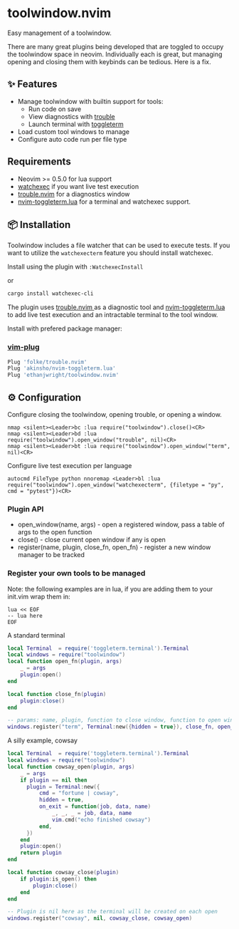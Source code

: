 # toolwindow.nvim

Easy management of a toolwindow.

There are many great plugins being developed that are toggled to occupy the
toolwindow space in neovim. Individually each is great, but managing opening
and closing them with keybinds can be tedious. Here is a fix.

## ✨ Features

* Manage toolwindow with builtin support for tools:
    - Run code on save
    - View diagnostics with [trouble](https://github.com/folke/trouble.nvim)
    - Launch terminal with [toggleterm](https://github.com/akinsho/nvim-toggleterm.lua)
* Load custom tool windows to manage
* Configure auto code run per file type

## Requirements

- Neovim >= 0.5.0 for lua support
- [watchexec](https://github.com/watchexec/watchexec) if you want live test execution
- [trouble.nvim](https://github.com/folke/trouble.nvim) for a diagnostics window
- [nvim-toggleterm.lua]( https://github.com/akinsho/nvim-toggleterm.lua ) for a terminal and watchexec support.

## 📦 Installation

Toolwindow includes a file watcher that can be used to execute tests. If you
want to utilize the `watchexecterm` feature you should install watchexec.

Install using the plugin with `:WatchexecInstall`

or

```sh
cargo install watchexec-cli
```

The plugin uses [ trouble.nvim ]( https://github.com/folke/trouble.nvim ) as a diagnostic tool and [ nvim-toggleterm.lua ]( https://github.com/akinsho/nvim-toggleterm.lua ) to add live test execution and an intractable terminal to the tool window.

Install with prefered package manager:

### [vim-plug](https://github.com/junegunn/vim-plug)

```sh
Plug 'folke/trouble.nvim'
Plug 'akinsho/nvim-toggleterm.lua'
Plug 'ethanjwright/toolwindow.nvim'
```

## ⚙️ Configuration

Configure closing the toolwindow, opening trouble, or opening a window.

```vim
nmap <silent><Leader>bc :lua require("toolwindow").close()<CR>
nmap <silent><Leader>bd :lua require("toolwindow").open_window("trouble", nil)<CR>
nmap <silent><Leader>bt :lua require("toolwindow").open_window("term", nil)<CR>
```

Configure live test execution per language

```vim
autocmd FileType python nnoremap <Leader>bl :lua require("toolwindow").open_window("watchexecterm", {filetype = "py", cmd = "pytest"})<CR>
```

### Plugin API


- open_window(name, args) - open a registered window, pass a table of args to the open function
- close() - close current open window if any is open
- register(name, plugin, close_fn, open_fn) - register a new window manager to be tracked

### Register your own tools to be managed

Note: the following examples are in lua, if you are adding them to your
init.vim wrap them in:

```vim
lua << EOF
-- lua here
EOF
```


A standard terminal

```lua
local Terminal  = require('toggleterm.terminal').Terminal
local windows = require("toolwindow")
local function open_fn(plugin, args)
    _ = args
    plugin:open()
end

local function close_fn(plugin)
    plugin:close()
end

-- params: name, plugin, function to close window, function to open window
windows.register("term", Terminal:new({hidden = true}), close_fn, open_fn)
```

A silly example, cowsay

```lua
local Terminal  = require('toggleterm.terminal').Terminal
local windows = require("toolwindow")
local function cowsay_open(plugin, args)
    _ = args
    if plugin == nil then
      plugin = Terminal:new({
          cmd = "fortune | cowsay",
          hidden = true,
          on_exit = function(job, data, name)
              _, _, _ = job, data, name
              vim.cmd("echo finished cowsay")
          end,
      })
    end
    plugin:open()
    return plugin
end

local function cowsay_close(plugin)
    if plugin:is_open() then
        plugin:close()
    end
end

-- Plugin is nil here as the terminal will be created on each open
windows.register("cowsay", nil, cowsay_close, cowsay_open)
```
